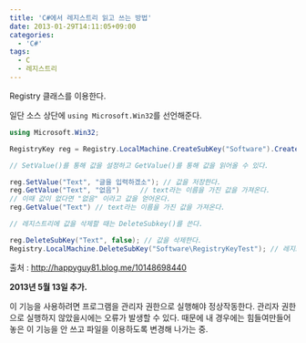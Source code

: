 ```yaml
---
title: 'C#에서 레지스트리 읽고 쓰는 방법'
date: 2013-01-29T14:11:05+09:00
categories:
  - 'C#'
tags:
  - C
  - 레지스트리
---
```

Registry 클래스를 이용한다.

일단 소스 상단에 `using Microsoft.Win32`를 선언해준다.

```csharp
using Microsoft.Win32;

RegistryKey reg = Registry.LocalMachine.CreateSubKey("Software").CreateSubKey("RegistryKeyTest");

// SetValue()를 통해 값을 설정하고 GetValue()를 통해 값을 읽어올 수 있다.

reg.SetValue("Text", "글을 입력하겠소"); // 값을 저장한다.
reg.GetValue("Text", "없음")     // text라는 이름을 가진 값을 가져온다.
// 이때 값이 없다면 "없음" 이라고 값을 얻어온다.
reg.GetValue("Text") // text라는 이름을 가진 값을 가져온다.

// 레지스트리에 값을 삭제할 때는 DeleteSubkey()를 쓴다.

reg.DeleteSubKey("Text", false); // 값을 삭제한다.
Registry.LocalMachine.DeleteSubKey("Software\RegistryKeyTest"); // 레지스트리키를 삭제한다.
```

출처 : <http://happyguy81.blog.me/10148698440>

**2013년 5월 13일 추가.**

이 기능을 사용하려면 프로그램을 관리자 권한으로 실행해야 정상작동한다. 관리자 권한으로 실행하지 않았을시에는 오류가 발생할 수 있다. 때문에 내 경우에는 힘들여만들어놓은 이 기능을 안 쓰고 파일을 이용하도록 변경해 나가는 중.
